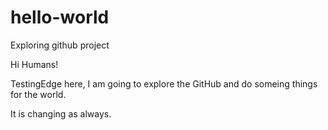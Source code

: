 # hello-world
Exploring github project

Hi Humans!

TestingEdge here, I am going to explore the GitHub and do someing things for the world.

It is changing as always.